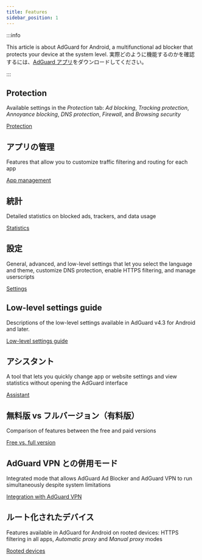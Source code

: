 ```yaml
---
title: Features
sidebar_position: 1
---
```


:::info

This article is about AdGuard for Android, a multifunctional ad blocker that protects your device at the system level. 実際どのように機能するのかを確認するには、[AdGuard アプリ](https://agrd.io/download-kb-adblock)をダウンロードしてください。

:::

## Protection

Available settings in the _Protection_ tab: _Ad blocking_, _Tracking protection_, _Annoyance blocking_, _DNS protection_, _Firewall_, and _Browsing security_

[Protection](/adguard-for-android/features/protection/protection.md)

## アプリの管理

Features that allow you to customize traffic filtering and routing for each app

[App management](/adguard-for-android/features/app-management.md)

## 統計

Detailed statistics on blocked ads, trackers, and data usage

[Statistics](/adguard-for-android/features/statistics.md)

## 設定

General, advanced, and low-level settings that let you select the language and theme, customize DNS protection, enable HTTPS filtering, and manage userscripts

[Settings](/adguard-for-android/features/settings.md)

## Low-level settings guide

Descriptions of the low-level settings available in AdGuard v4.3 for Android and later.

[Low-level settings guide](/adguard-for-android/features/low-level-settings.md)

## アシスタント

A tool that lets you quickly change app or website settings and view statistics without opening the AdGuard interface

[Assistant](/adguard-for-android/features/assistant.md)

## 無料版 vs フルバージョン（有料版）

Comparison of features between the free and paid versions

[Free vs. full version](/adguard-for-android/features/free-vs-full.mdx)

## AdGuard VPN との併用モード

Integrated mode that allows AdGuard Ad Blocker and AdGuard VPN to run simultaneously despite system limitations

[Integration with AdGuard VPN](/adguard-for-android/features/integration-with-vpn.md)

## ルート化されたデバイス

Features available in AdGuard for Android on rooted devices: HTTPS filtering in all apps, _Automatic proxy_ and _Manual proxy_ modes

[Rooted devices](/adguard-for-android/features/rooted.md)
